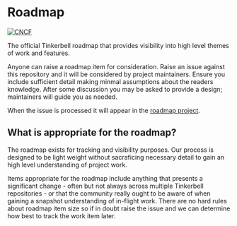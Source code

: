 # Roadmap

[![CNCF](https://img.shields.io/badge/CNCF-Sandbox-blue?logo=cncf)](https://www.cncf.io/projects/tinkerbell/)

The official Tinkerbell roadmap that provides visibility into high level themes of work and features.

Anyone can raise a roadmap item for consideration. Raise an issue against this repository and it 
will be considered by project maintainers. Ensure you include sufficient detail making minmal
assumptions about the readers knowledge. After some discussion you may be asked to provide a 
design; maintainers will guide you as needed.

When the issue is processed it will appear in the [roadmap project](https://github.com/orgs/tinkerbell/projects/16?query=is%3Aopen+sort%3Aupdated-desc).

## What is appropriate for the roadmap?

The roadmap exists for tracking and visibility purposes. Our process is designed to be light weight 
without sacraficing necessary detail to gain an high level understanding of project work.

Items appropriate for the roadmap include anything that presents a significant change - 
often but not always across multiple Tinkerbell repositories - or that the community really ought
to be aware of when gaining a snapshot understanding of in-flight work. There are no hard rules  
about roadmap item size so if in doubt raise the issue and we can determine how best to track the
work item later.